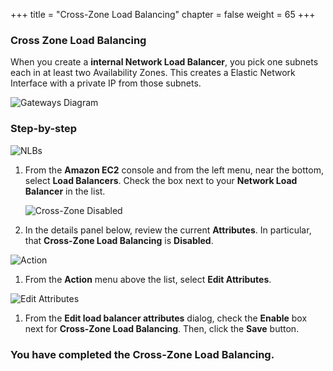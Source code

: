 +++
title = "Cross-Zone Load Balancing"
chapter = false
weight = 65
+++

### Cross Zone Load Balancing

When you create a **internal Network Load Balancer**, you pick one subnets each in at least two Availability Zones. This creates a Elastic Network Interface with a private IP from those subnets.

![Gateways Diagram](/images/nlb-cz-diagram.png)

### Step-by-step

![NLBs](/images/nlb-nlb-list.png)

1. From the **Amazon EC2** console and from the left menu, near the bottom, select **Load Balancers**. Check the box next to your **Network Load Balancer** in the list.

   ![Cross-Zone Disabled](/images/nlb-cz-before.png)

1. In the details panel below, review the current **Attributes**. In particular, that **Cross-Zone Load Balancing** is **Disabled**.

![Action](/images/nlb-cz-action.png)

1. From the **Action** menu above the list, select **Edit Attributes**.

![Edit Attributes](/images/nlb-cz-edit.png)

1. From the **Edit load balancer attributes** dialog, check the **Enable** box next for **Cross-Zone Load Balancing**. Then, click the **Save** button.

### You have completed the Cross-Zone Load Balancing.
